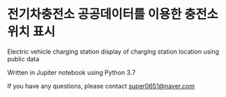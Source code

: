 # 전기차충전소 공공데이터를 이용한 충전소 위치 표시 
Electric vehicle charging station display of charging station location using public data

Written in Jupiter notebook using Python 3.7

If you have any questions, please contact super0651@naver.com

